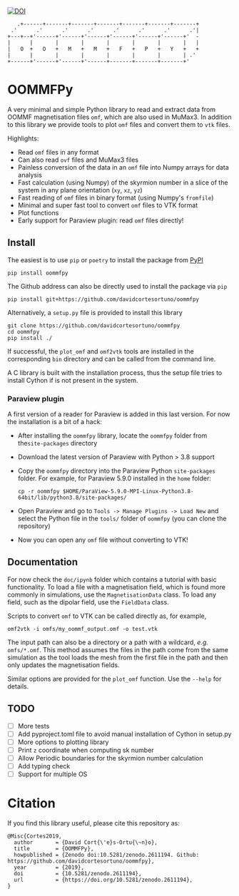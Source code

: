 [![DOI](https://zenodo.org/badge/DOI/10.5281/zenodo.2611194.svg)](https://doi.org/10.5281/zenodo.2611194)

```
   .+------+-------+-------+-------+-------+-------+-------+
 .'      .'      .'      .'      .'      .'      .'      .'|
+---+--+'------+'------+'------+'------+'------+'------+'  -
|      |       |       |       |       |       |       |   |
|   O  +   O   +   M   +   M   +   F   +   P   +   Y   +   +
|      |       |       |       |       |       |       | .'
+------+'------+'------+'------+-------+-------+-------+'
```

# OOMMFPy

A very minimal and simple Python library to read and extract data from OOMMF
magnetisation files `omf`, which are also used in MuMax3. In addition to this
library we provide tools to plot `omf` files and convert them to `vtk` files.

Highlights:

- Read `omf` files in any format
- Can also read `ovf` files and MuMax3 files
- Painless conversion of the data in an `omf` file into Numpy arrays for data
  analysis
- Fast calculation (using Numpy) of the skyrmion number in a slice of the
  system in any plane orientation (`xy`, `xz`, `yz`)
- Fast reading of `omf` files in binary format (using Numpy's `fromfile`)
- Minimal and super fast tool to convert `omf` files to VTK format
- Plot functions
- Early support for Paraview plugin: read `omf` files directly!

## Install

The easiest is to use `pip` or `poetry` to install the package from
[PyPI](https://pypi.org/project/oommfpy)

    pip install oommfpy

The Github address can also be directly used to install the package via `pip`

    pip install git+https://github.com/davidcortesortuno/oommfpy

Alternatively, a `setup.py` file is provided to install this library

    git clone https://github.com/davidcortesortuno/oommfpy
    cd oommfpy
    pip install ./

If successful, the `plot_omf` and `omf2vtk` tools are installed in the
corresponding `bin` directory and can be called from the command line.

A C library is built with the installation process, thus the setup file tries
to install Cython if is not present in the system.

### Paraview plugin

A first version of a reader for Paraview is added in this last version. For now
the installation is a bit of a hack:

- After installing the `oommfpy` library, locate the `oommfpy` folder from
  the`site-packages` directory

- Download the latest version of Paraview with Python > 3.8 support

- Copy the `oommfpy` directory into the Paraview Python `site-packages` folder.
  For example, for Paraview 5.9.0 installed in the `home` folder:

  ```
  cp -r oommfpy $HOME/ParaView-5.9.0-MPI-Linux-Python3.8-64bit/lib/python3.8/site-packages/
  ```

- Open Paraview and go to `Tools -> Manage Plugins -> Load New` and select the
  Python file in the `tools/` folder of `oommfpy` (you can clone the
  repository)

- Now you can open any `omf` file without converting to VTK!

## Documentation

For now check the `doc/ipynb` folder which contains a tutorial with basic
functionality. To load a file with a magnetisation field, which is found more
commonly in simulations, use the `MagnetisationData` class. To load any field,
such as the dipolar field, use the `FieldData` class.

Scripts to convert `omf` to VTK can be called directly as, for example,

```
omf2vtk -i omfs/my_oommf_output.omf -o test.vtk
```

The input path can also be a directory or a path with a wildcard, *e.g.*
`omfs/*.omf`. This method assumes the files in the path come from the same
simulation as the tool loads the mesh from the first file in the path and then
only updates the magnetisation fields.

Similar options are provided for the `plot_omf` function. Use the `--help` for
details.

## TODO

- [ ] More tests
- [ ] Add pyproject.toml file to avoid manual installation of Cython in setup.py
- [ ] More options to plotting library
- [ ] Print `z` coordinate when computing sk number
- [ ] Allow Periodic boundaries for the skyrmion number calculation
- [ ] Add typing check
- [ ] Support for multiple OS

# Citation

If you find this library useful, please cite this repository as:

```
@Misc{Cortes2019,
  author       = {David Cort{\'e}s-Ortu{\~n}o},
  title        = {OOMMFPy},
  howpublished = {Zenodo doi:10.5281/zenodo.2611194. Github: https://github.com/davidcortesortuno/oommfpy},
  year         = {2019},
  doi          = {10.5281/zenodo.2611194},
  url          = {https://doi.org/10.5281/zenodo.2611194},
}
```
